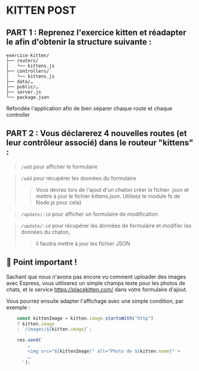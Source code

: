 # KITTEN POST 

## PART 1 : Reprenez l'exercice kitten et réadapter le afin d'obtenir la structure suivante : 

```text
exercice-kitten/
├── routers/
│   └── kittens.js
├── controllers/
│   └── kittens.js
├── data/…
├── public/…
├── server.js
└── package.json
```
Refondée l'application afin de bien séparer chaque route et chaque controller

## PART 2 : Vous déclarerez 4 nouvelles routes (et leur contrôleur associé) dans le routeur "kittens" :

> ``/add`` pour afficher le formulaire

> ``/add`` pour récupérer les données du formulaire 
> >Vous devrez lors de l'ajout d'un chaton créer le fichier <id>.json et mettre à jour le fichier kittens.json. Utilisez le module fs de Node.js pour cela)

> ``/update/:id`` pour afficher un formulaire de modification


> ``/update/:id`` pour récupérer les données de formulaire et modifier les données du chaton,
> > il faudra mettre à jour les fichier JSON


## 📢 Point important !

Sachant que nous n'avons pas encore vu comment uploader des images avec Express, vous utiliserez un simple champs texte pour les photos de chats, et le service https://placekitten.com/ dans votre formulaire d'ajout.

Vous pourrez ensuite adapter l'affichage avec une simple condition, par exemple :

```js
    const kittenImage = kitten.image.startsWith("http")
    ? kitten.image
    : `/images/${kitten.image}`;

    res.send(`
        …
        <img src="${kittenImage}" alt="Photo de ${kitten.name}" >
        …
      `);
```